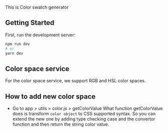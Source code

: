 This is Color swatch generator

## Getting Started

First, run the development server:

```bash
npm run dev
# or
yarn dev
```

## Color space service

For the color space service, we support RGB and HSL color spaces.

## How to add new color space

- Go to app > utils > color.js > getColorValue
What function getColorValue does is transform `color object` to CSS supported syntax. So you can extend the new one by adding type checking case and the convertor function and then return the string color value.
